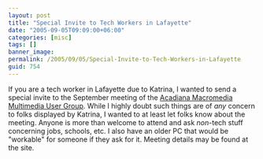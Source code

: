 ```yaml
---
layout: post
title: "Special Invite to Tech Workers in Lafayette"
date: "2005-09-05T09:09:00+06:00"
categories: [misc]
tags: []
banner_image: 
permalink: /2005/09/05/Special-Invite-to-Tech-Workers-in-Lafayette
guid: 754
---
```


If you are a tech worker in Lafayette due to Katrina, I wanted to send a special invite to the September meeting of the <a href="http://www.acadianammug.org/">Acadiana Macromedia Multimedia User Group</a>. While I highly doubt such things are of <i>any</i> concern to folks displayed by Katrina, I wanted to at least let folks know about the meeting. Anyone is more than welcome to attend and ask <i>non</i>-tech stuff concerning jobs, schools, etc. I also have an older PC that would be "workable" for someone if they ask for it. Meeting details may be found at the site.